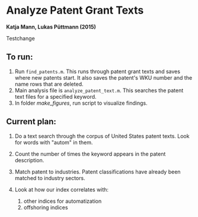 Analyze Patent Grant Texts
===========================================================
**Katja Mann, Lukas Püttmann (2015)**

Testchange


To run:
---------------------------
1. Run `find_patents.m`. This runs through patent grant texts and saves where new patents start. It also saves the patent's WKU number and the name rows that are deleted. 
2. Main analysis file is `analyze_patent_text.m`. This searches the patent text files for a specified keyword.
3. In folder *make_figures*, run script to visualize findings.


Current plan:
---------------------------
1. Do a text search through the corpus of United States patent texts. Look for words with "autom" in them.

2. Count the number of times the keyword appears in the patent description.

3. Match patent to industries. Patent classifications have already been matched to industry sectors. 

4. Look at how our index correlates with:
	1. other indices for automatization
	2. offshoring indices
